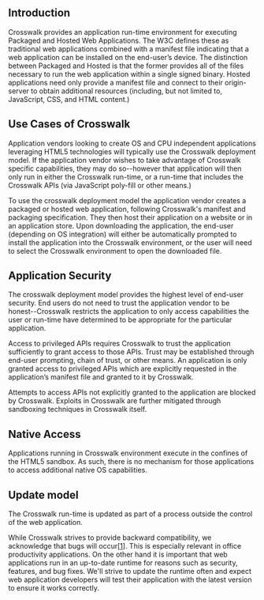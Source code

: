 ## Introduction

Crosswalk provides an application run-time environment for executing Packaged and Hosted Web Applications. The W3C defines these as traditional web applications combined with a manifest file indicating that a web application can be installed on the end-user’s device. The distinction between Packaged and Hosted is that the former provides all of the files necessary to run the web application within a single signed binary. Hosted applications need only provide a manifest file and connect to their origin-server to obtain additional resources (including, but not limited to, JavaScript, CSS, and HTML content.)

## Use Cases of Crosswalk
Application vendors looking to create OS and CPU independent applications leveraging HTML5 technologies will typically use the Crosswalk deployment model. If the application vendor wishes to take advantage of Crosswalk specific capabilities, they may do so--however that application will then only run in either the Crosswalk run-time, or a run-time that includes the Crosswalk APIs (via JavaScript poly-fill or other means.)

To use the crosswalk deployment model the application vendor creates a packaged or hosted web application, following Crosswalk's manifest and packaging specification. They then host their application on a website or in an application store. Upon downloading the application, the end-user (depending on OS integration) will either be automatically prompted to install the application into the Crosswalk environment, or the user will need to select the Crosswalk environment to open the downloaded file.

## Application Security
The crosswalk deployment model provides the highest level of end-user security. End users do not need to trust the application vendor to be honest--Crosswalk restricts the application to only access capabilities the user or run-time have determined to be appropriate for the particular application.

Access to privileged APIs requires Crosswalk to trust the application sufficiently to grant access to those APIs. Trust may be established through end-user prompting, chain of trust, or other means. An application is only granted access to privileged APIs which are explicitly requested in the application’s manifest file and granted to it by Crosswalk.

Attempts to access APIs not explicitly granted to the application are blocked by Crosswalk. Exploits in Crosswalk are further mitigated through sandboxing techniques in Crosswalk itself.

## Native Access
Applications running in Crosswalk environment execute in the confines of the HTML5 sandbox. As such, there is no mechanism for those applications to access additional native OS capabilities.

## Update model

The Crosswalk run-time is updated as part of a process outside the control of the web application. 

While Crosswalk strives to provide backward compatibility, we acknowledge that bugs will occur[[1](https://support.mozilla.org/en-US/questions/946291)]. This is especially relevant in office productivity applications. On the other hand it is important that web applications run in an up-to-date runtime for reasons such as security, features, and bug fixes. We'll strive to update the runtime often and expect web application developers will test their application with the latest version to ensure it works correctly.